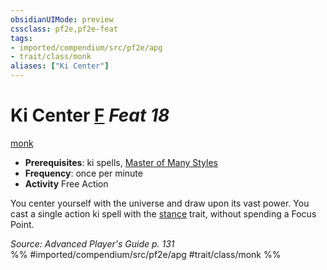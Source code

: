 ```yaml
---
obsidianUIMode: preview
cssclass: pf2e,pf2e-feat
tags:
- imported/compendium/src/pf2e/apg
- trait/class/monk
aliases: ["Ki Center"]
---
```

# Ki Center  [F](chapter-9-playing-the-game.md#Actions "Free Action") *Feat 18*  
[monk](rules/traits/monk.md)  

- **Prerequisites**: ki spells, [Master of Many Styles](master-of-many-styles.md)
- **Frequency**: once per minute
- **Activity** Free Action

You center yourself with the universe and draw upon its vast power. You cast a single action ki spell with the [stance](stance.md) trait, without spending a Focus Point.

*Source: Advanced Player's Guide p. 131*  
%% #imported/compendium/src/pf2e/apg #trait/class/monk %%